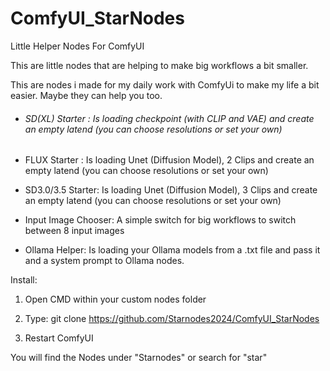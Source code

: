 # ComfyUI_StarNodes

 Little Helper Nodes For ComfyUI



This are little nodes that are helping to make big workflows a bit smaller. 

This are nodes i made for my daily work with ComfyUi to make my life a bit easier. Maybe they can help you too.



- ###### SD(XL) Starter : Is loading checkpoint (with CLIP and VAE) and create an empty latend (you can choose resolutions or set your own)

- FLUX Starter : Is loading Unet (Diffusion Model), 2 Clips and create an empty latend (you can choose resolutions  or set your own)

- SD3.0/3.5 Starter: Is loading Unet (Diffusion Model), 3 Clips and create an empty latend (you can choose resolutions or set your own)

- Input Image Chooser: A simple switch for big workflows to switch between 8 input images 

- Ollama Helper: Is loading your Ollama models from a .txt file and pass it and a system prompt to Ollama nodes. 



Install:

1. Open CMD within your custom nodes folder

2. Type: git clone https://github.com/Starnodes2024/ComfyUI_StarNodes

3.  Restart ComfyUI



You will find the Nodes under "Starnodes" or search for "star"  
